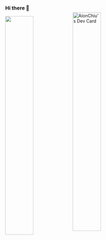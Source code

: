 ### Hi there 👋
<div>
  <img align="left" width="42.3%" src="https://github-readme-stats.vercel.app/api/top-langs/?username=chingQAQ&layout=compact&theme=dark">
  <a href="https://app.daily.dev/aion"><img style="margin-top: -12px" src="https://api.daily.dev/devcards/v2/CTRxnOFxWkhtpCsiCVACU.png?type=wide&r=z46" width="42.3%" alt="AionChiu's Dev Card"/></a>
</div>
<!--
**chingQAQ/chingQAQ** is a ✨ _special_ ✨ repository because its `README.md` (this file) appears on your GitHub profile.

Here are some ideas to get you started:

- 🔭 I’m currently working on ...
- 🌱 I’m currently learning ...
- 👯 I’m looking to collaborate on ...
- 🤔 I’m looking for help with ...
- 💬 Ask me about ...
- 📫 How to reach me: ...
- 😄 Pronouns: ...
- ⚡ Fun fact: ...
-->
